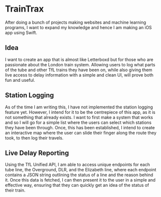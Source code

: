# TrainTrax

After doing a bunch of projects making websites and machine learning programs, I want to expand my knowledge and hence I am making an iOS app using Swift.


## Idea

I want to create an app that is almost like Letterboxd but for those who are passionate about the London train system. Allowing users to log what parts of the tube and other TfL trains they have been on, while also giving them live access to delay information with a simple and clean UI, will prove both fun and useful. 

## Station Logging

As of the time I am writing this, I have not implemented the station logging feature yet. However, I intend for it to be the centrepiece of this app, as it is not something that already exists. I want to first make a system that works and so I will go for a simple list where the users can select which stations they have been through. Once, this has been established, I intend to create an interactive map where the user can slide their finger along the route they took, to then log their travels.

## Live Delay Reporting
Using the TfL Unified API, I am able to access unique endpoints for each tube line, the Overground, DLR, and the Elizabeth line, where each endpoint contains a JSON string outlining the status of a line and the reason behind it. Once this data is fetched, I can then present it to the user in a simple and effective way, ensuring that they can quickly get an idea of the status of their train.
